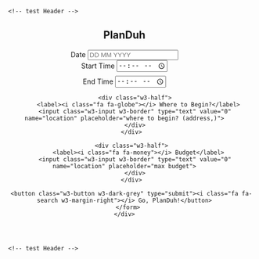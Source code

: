       <!-- test Header -->
<header class="w3-display-container w3-content" style="max-width:1500px;">
  <!-- <img class="w3-image" src="https://i.imgur.com/W29FmAv.png" alt="The Hotel" style="min-width:1000px" width="1500" height="800" opacity="50%"> -->
  <div class="w3-display-left w3-padding w3-col l6 m8">
    <div class="w3-container w3-red">
      <h2><i class="fa w3-margin-right"></i>PlanDuh</h2>
    </div>
    <div class="w3-container w3-white w3-padding-16">
      <form action="/action_page.php" target="_blank">
        <div class="w3-row-padding" style="margin:0 -16px;">
          <div class="w3-half w3-margin-bottom">
            <label><i class="fa fa-calendar-o"></i> Date</label>
            <input class="w3-input w3-border" type="text" placeholder="DD MM YYYY" name="date" required>
          </div>
          <div class="w3-half">
            <label><i class="fa fa-clock-o"></i> Start Time</label>
            <input class="w3-input w3-border" type="time" placeholder="time start" name="begin_time" required>
          </div>
        </div>
        <div class="w3-row-padding" style="margin:8px -16px;">
          <div class="w3-half w3-margin-bottom">
            <label><i class="fa fa-clock-o"></i> End Time</label>
            <input class="w3-input w3-border" type="time" ype="time" placeholder="time end" name="end_time" required>
          </div>

          <div class="w3-half">
            <label><i class="fa fa-globe"></i> Where to Begin?</label>
          <input class="w3-input w3-border" type="text" value="0" name="location" placeholder="where to begin? (address,)">
          </div>
        </div>

        <div class="w3-half">
            <label><i class="fa fa-money"></i> Budget</label>
          <input class="w3-input w3-border" type="text" value="0" name="location" placeholder="max budget">
          </div>
        </div>

        <button class="w3-button w3-dark-grey" type="submit"><i class="fa fa-search w3-margin-right"></i> Go, PlanDuh!</button>
      </form>
    </div>
  </div>
</header>

<!-- test styling ends -->




<!-- original form code -->
<!--
<style id="style-1-cropbar-clipper">
.en-markup-crop-options {
    top: 18px !important;
    left: 50% !important;
    margin-left: -100px !important;
    width: 200px !important;
    border: 2px rgba(255,255,255,.38) solid !important;
    border-radius: 4px !important;
}

.en-markup-crop-options div div:first-of-type {
    margin-left: 0px !important;
}
</style>



<div class="container" >
<h2 class = "form-signin-heading">Make a PlanDuh</h2>

<% if @errors %>
<ul>
  <% @errors.each do |error| %>
    <li><%= error %></li>
  <% end %>
</ul>
<% end %>

<form class="form-signin" action="/itineraries" method="POST">
<p>
  <input type="date" name="date" placeholder="date" class="form-control">
</p>
<p>
  <span>start time:</span>
  <input type="time" name="begin_time" placeholder="time start" class="form-control">
</p>

<p>
  <span>end time:</span>
  <input type="time" name="end_time" placeholder="time end" class="form-control">
</p>

<p>
  <input type="text" name="location" placeholder="Where to begin? (address)" class="form-control">
</p>

<p>
  <input type="number" name="budget" placeholder="Max budget ($)" class="form-control">
</p>

<p>
  <input type="submit" value="Go, PlanDuh!" class="btn btn-lg btn-primary btn-block">
</p>
</form>
</div> -->

      <!-- test Header -->
<!-- <div class="w3-display-container w3-content" style="max-width:1500px;">
  <img class="w3-image" src="https://i.imgur.com/W29FmAv.png" alt="The Hotel" style="min-width:1000px" width="1500" height="800" opacity="50%"> -->
  <!-- <div class="w3-display-left w3-padding w3-col l6 m8"> -->
